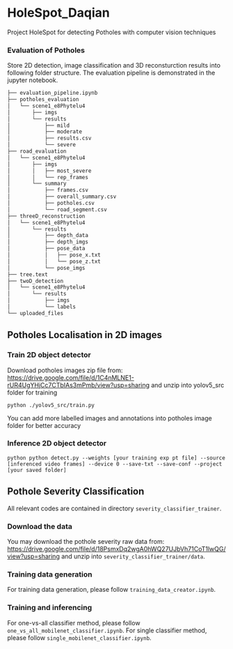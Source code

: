 # HoleSpot_Daqian

Project HoleSpot for detecting Potholes with computer vision techniques

### Evaluation of Potholes 
Store 2D detection, image classification and 3D reconsturction results into following folder structure. The evaluation pipeline is demonstrated in the jupyter notebook.

``` bash
├── evaluation_pipeline.ipynb
├── potholes_evaluation
│   └── scene1_e8Phytelu4
│       ├── imgs
│       └── results
│           ├── mild
│           ├── moderate
│           ├── results.csv
│           └── severe
├── road_evaluation
│   └── scene1_e8Phytelu4
│       ├── imgs
│       │   ├── most_severe
│       │   └── rep_frames
│       └── summary
│           ├── frames.csv
│           ├── overall_summary.csv
│           ├── potholes.csv
│           └── road_segment.csv
├── threeD_reconstruction
│   └── scene1_e8Phytelu4
│       └── results
│           ├── depth_data
│           ├── depth_imgs
│           ├── pose_data
│           │   ├── pose_x.txt
│           │   └── pose_z.txt
│           └── pose_imgs
├── tree.text
├── twoD_detection
│   └── scene1_e8Phytelu4
│       └── results
│           ├── imgs
│           └── labels
└── uploaded_files

```


## Potholes Localisation in 2D images
### Train 2D object detector 
Download potholes images zip file from: https://drive.google.com/file/d/1C4nMLNE1-rUR4UgYHjCc7CTbIAs3mPmb/view?usp=sharing and unzip into yolov5_src folder for training 
```
python ./yolov5_src/train.py
```
You can add more labelled images and annotations into potholes image folder for better accuracy 

### Inference 2D object detector
```
python python detect.py --weights [your training exp pt file] --source [inferenced video frames] --device 0 --save-txt --save-conf --project [your saved folder]
```

## Pothole Severity Classification
All relevant codes are contained in directory `severity_classifier_trainer`. 
### Download the data
You may download the pothole severity raw data from: https://drive.google.com/file/d/18PsmxDq2wgA0hWQ27UJbVh71CoT1lwQG/view?usp=sharing and unzip into `severity_classifier_trainer/data`. 
### Training data generation
For training data generation, please follow `training_data_creator.ipynb`. 
### Training and inferencing
For one-vs-all classifier method, please follow `one_vs_all_mobilenet_classifier.ipynb`. 
For single classifier method, please follow `single_mobilenet_classifier.ipynb`. 
